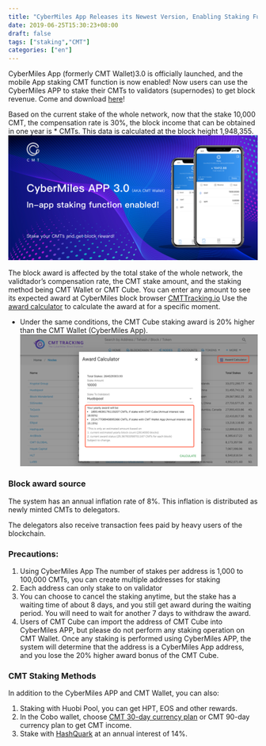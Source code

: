 ```yaml
---
title: "CyberMiles App Releases its Newest Version, Enabling Staking Function"
date: 2019-06-25T15:30:23+08:00
draft: false
tags: ["staking","CMT"] 
categories: ["en"] 
---
```


CyberMiles App (formerly CMT Wallet)3.0 is officially launched, and the mobile App staking CMT function is now enabled! Now users can use the CyberMiles APP to stake their CMTs to validators (supernodes) to get block revenue. Come and download [here](http://onelink.to/v248ze)!

Based on the current stake of the whole network, now that the stake 10,000 CMT, the compensation rate is 30%, the block income that can be obtained in one year is * CMTs. This data is calculated at the block height 1,948,355.
![](/images/20190625-CMT-staking-03.png)

The block award is affected by the total stake of the whole network, the validtador’s compensation rate, the  CMT stake amount, and the staking method being CMT Wallet or CMT Cube. You can enter any amount to see its expected award at CyberMiles block browser [CMTTracking.io](http://cmttracking.io/) Use the [award calculator](https://www.cmttracking.io/nodes) to calculate the award at for a specific moment.

* Under the same conditions, the CMT Cube staking award is 20% higher than the CMT Wallet (CyberMiles App).
![](/images/20190625-CMT-staking-02.png)

### Block award source

The system has an annual inflation rate of 8%. This inflation is distributed as newly minted CMTs to delegators.

The delegators also receive transaction fees paid by heavy users of the blockchain. 


### Precautions:

1. Using CyberMiles App The number of stakes per address is 1,000 to 100,000 CMTs, you can create multiple addresses for staking
2. Each address can only stake to on validator
3. You can choose to cancel the staking anytime, but the stake has a waiting time of about 8 days, and you still get award during the waiting period. You will need to wait for another 7 days to withdraw the award.
4. Users of CMT Cube can import the address of CMT Cube into CyberMiles APP, but please do not perform any staking operation on CMT Wallet. Once any staking is performed using CyberMiles APP, the system will determine that the address is a CyberMiles App address, and you lose the 20% higher award bonus of the CMT Cube.

### CMT Staking Methods

In addition to the CyberMiles APP and CMT Wallet, you can also:

1. Staking with Huobi Pool, you can get HPT, EOS and other rewards.
2. In the Cobo wallet, choose [CMT 30-day currency plan](https://support.cobo.com/hc/zh-cn/articles/360022584154-CMT-%E5%B8%81%E8%AE%A1%E5%88%92-30%E5%A4%A9) or CMT 90-day currency plan to get CMT income.
3. Stake with [HashQuark](https://www.hashquark.io/#/project/cmt) at an annual interest of 14%.


